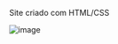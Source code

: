 Site criado com HTML/CSS 

![image](https://user-images.githubusercontent.com/88938672/196292221-e3dce42d-c8c9-46e6-b263-d738e7c86c14.png)
